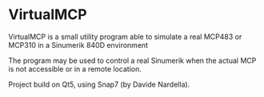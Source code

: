 # VirtualMCP

VirtualMCP is a small utility program able to simulate a real MCP483 or MCP310 in a Sinumerik 840D environment

The program may be used to control a real Sinumerik when the actual MCP is not accessible or in a remote location.


Project build on Qt5, using Snap7 (by Davide Nardella).



